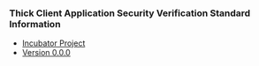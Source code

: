 ### Thick Client Application Security Verification Standard Information
* [Incubator Project](#)
* [Version 0.0.0](#)
